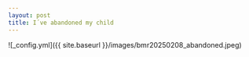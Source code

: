 ```yaml
---
layout: post
title: I´ve abandoned my child
---
```


![_config.yml]({{ site.baseurl }}/images/bmr20250208_abandoned.jpeg)
